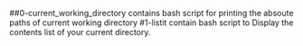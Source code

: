 ##0-current_working_directory contains bash script for printing the absoute paths of current working directory
#1-listit contain bash script to Display the contents list of your current directory.